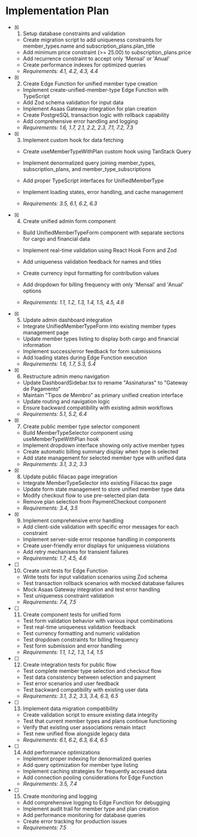 # Implementation Plan

- [x] 1. Setup database constraints and validation



  - Create migration script to add uniqueness constraints for member_types.name and subscription_plans.plan_title
  - Add minimum price constraint (>= 25.00) to subscription_plans.price
  - Add recurrence constraint to accept only 'Mensal' or 'Anual'
  - Create performance indexes for optimized queries
  - _Requirements: 4.1, 4.2, 4.3, 4.4_

- [x] 2. Create Edge Function for unified member type creation


  - Implement create-unified-member-type Edge Function with TypeScript
  - Add Zod schema validation for input data
  - Implement Asaas Gateway integration for plan creation
  - Create PostgreSQL transaction logic with rollback capability
  - Add comprehensive error handling and logging
  - _Requirements: 1.6, 1.7, 2.1, 2.2, 2.3, 7.1, 7.2, 7.3_



- [x] 3. Implement custom hook for data fetching

  - Create useMemberTypeWithPlan custom hook using TanStack Query
  - Implement denormalized query joining member_types, subscription_plans, and member_type_subscriptions
  - Add proper TypeScript interfaces for UnifiedMemberType


  - Implement loading states, error handling, and cache management
  - _Requirements: 3.5, 6.1, 6.2, 6.3_

- [x] 4. Create unified admin form component


  - Build UnifiedMemberTypeForm component with separate sections for cargo and financial data
  - Implement real-time validation using React Hook Form and Zod

  - Add uniqueness validation feedback for names and titles
  - Create currency input formatting for contribution values
  - Add dropdown for billing frequency with only 'Mensal' and 'Anual' options
  - _Requirements: 1.1, 1.2, 1.3, 1.4, 1.5, 4.5, 4.6_

- [x] 5. Update admin dashboard integration

  - Integrate UnifiedMemberTypeForm into existing member types management page
  - Update member types listing to display both cargo and financial information
  - Implement success/error feedback for form submissions
  - Add loading states during Edge Function execution
  - _Requirements: 1.6, 1.7, 5.3, 5.4_

- [x] 6. Restructure admin menu navigation


  - Update DashboardSidebar.tsx to rename "Assinaturas" to "Gateway de Pagamento"
  - Maintain "Tipos de Membro" as primary unified creation interface
  - Update routing and navigation logic
  - Ensure backward compatibility with existing admin workflows
  - _Requirements: 5.1, 5.2, 6.4_

- [x] 7. Create public member type selector component


  - Build MemberTypeSelector component using useMemberTypeWithPlan hook
  - Implement dropdown interface showing only active member types
  - Create automatic billing summary display when type is selected
  - Add state management for selected member type with unified data
  - _Requirements: 3.1, 3.2, 3.3_

- [x] 8. Update public filiacao page integration


  - Integrate MemberTypeSelector into existing Filiacao.tsx page
  - Update form state management to store unified member type data
  - Modify checkout flow to use pre-selected plan data
  - Remove plan selection from PaymentCheckout component
  - _Requirements: 3.4, 3.5_

- [x] 9. Implement comprehensive error handling



  - Add client-side validation with specific error messages for each constraint
  - Implement server-side error response handling in components
  - Create user-friendly error displays for uniqueness violations
  - Add retry mechanisms for transient failures
  - _Requirements: 1.7, 4.5, 4.6_

- [ ] 10. Create unit tests for Edge Function
  - Write tests for input validation scenarios using Zod schema
  - Test transaction rollback scenarios with mocked database failures
  - Mock Asaas Gateway integration and test error handling
  - Test uniqueness constraint validation
  - _Requirements: 7.4, 7.5_

- [ ] 11. Create component tests for unified form
  - Test form validation behavior with various input combinations
  - Test real-time uniqueness validation feedback
  - Test currency formatting and numeric validation
  - Test dropdown constraints for billing frequency
  - Test form submission and error handling
  - _Requirements: 1.1, 1.2, 1.3, 1.4, 1.5_

- [ ] 12. Create integration tests for public flow
  - Test complete member type selection and checkout flow
  - Test data consistency between selection and payment
  - Test error scenarios and user feedback
  - Test backward compatibility with existing user data
  - _Requirements: 3.1, 3.2, 3.3, 3.4, 6.3, 6.5_

- [ ] 13. Implement data migration compatibility
  - Create validation script to ensure existing data integrity
  - Test that current member types and plans continue functioning
  - Verify that existing user associations remain intact
  - Test new unified flow alongside legacy data
  - _Requirements: 6.1, 6.2, 6.3, 6.4, 6.5_

- [ ] 14. Add performance optimizations
  - Implement proper indexing for denormalized queries
  - Add query optimization for member type listing
  - Implement caching strategies for frequently accessed data
  - Add connection pooling considerations for Edge Function
  - _Requirements: 3.5, 7.4_

- [ ] 15. Create monitoring and logging
  - Add comprehensive logging to Edge Function for debugging
  - Implement audit trail for member type and plan creation
  - Add performance monitoring for database queries
  - Create error tracking for production issues
  - _Requirements: 7.5_